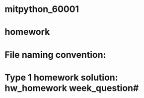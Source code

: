 # mitpython_60001
# homework
# File naming convention: 
# Type 1 homework solution: hw_homework week_question#
